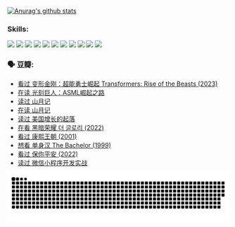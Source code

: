 
[![Anurag's github stats](https://github-readme-stats.vercel.app/api?username=w940853815)](https://github.com/anuraghazra/github-readme-stats)

### Skills:

<code><img height="32" src="https://cdn.jsdelivr.net/npm/simple-icons@v5/icons/python.svg"></code>
<code><img height="32" src="https://cdn.jsdelivr.net/npm/simple-icons@v5/icons/javascript.svg"></code>
<code><img height="32" src="https://cdn.jsdelivr.net/npm/simple-icons@v5/icons/django.svg"></code>
<code><img height="32" src="https://cdn.jsdelivr.net/npm/simple-icons@v5/icons/flask.svg"></code>
<code><img height="32" src="https://cdn.jsdelivr.net/npm/simple-icons@v5/icons/vuetify.svg"></code>
<code><img height="32" src="https://cdn.jsdelivr.net/npm/simple-icons@v5/icons/git.svg"></code>
<code><img height="32" src="https://cdn.jsdelivr.net/npm/simple-icons@v5/icons/docker.svg"></code>
<code><img height="32" src="https://cdn.jsdelivr.net/npm/simple-icons@v5/icons/postgresql.svg"></code>
<code><img height="32" src="https://cdn.jsdelivr.net/npm/simple-icons@v5/icons/elasticsearch.svg"></code>
<code><img height="32" src="https://cdn.jsdelivr.net/npm/simple-icons@v5/icons/macos.svg"></code>
<code><img height="32" src="https://cdn.jsdelivr.net/npm/simple-icons@v5/icons/linux.svg"></code>

### 🗣 豆瓣:

<!-- DOUBAN-ACTIVITIES:START -->
- [看过 变形金刚：超能勇士崛起 Transformers: Rise of the Beasts‎ (2023)](https://www.douban.com/people/136069238/status/4267685771/?_i=86838301)
- [在读 光刻巨人：ASML崛起之路](https://www.douban.com/people/136069238/status/4266569048/?_i=86838301)
- [读过 山月记](https://www.douban.com/people/136069238/status/4266567455/?_i=86838301)
- [在读 山月记](https://www.douban.com/people/136069238/status/4256796460/?_i=86838301)
- [读过 美国增长的起落](https://www.douban.com/people/136069238/status/4256795052/?_i=86838302)
- [在看 黑暗荣耀 더 글로리‎ (2022)](https://www.douban.com/people/136069238/status/4256207386/?_i=86838302)
- [看过 康熙王朝‎ (2001)](https://www.douban.com/people/136069238/status/4254396418/?_i=86838302)
- [想看 单身汉 The Bachelor‎ (1999)](https://www.douban.com/people/136069238/status/4250318861/?_i=86838302)
- [看过 保你平安‎ (2022)](https://www.douban.com/people/136069238/status/4239139510/?_i=86838302)
- [读过 微信小程序开发实战](https://www.douban.com/people/136069238/status/4237321528/?_i=86838302)
<!-- DOUBAN-ACTIVITIES:END -->


![Snake animation](https://raw.githubusercontent.com/w940853815/w940853815/output/github-contribution-grid-snake.svg)

<!--
**w940853815/w940853815** is a ✨ _special_ ✨ repository because its `README.md` (this file) appears on your GitHub profile.

Here are some ideas to get you started:

- 🔭 I’m currently working on ...
- 🌱 I’m currently learning ...
- 👯 I’m looking to collaborate on ...
- 🤔 I’m looking for help with ...
- 💬 Ask me about ...
- 📫 How to reach me: ...
- 😄 Pronouns: ...
- ⚡ Fun fact: ...
-->
